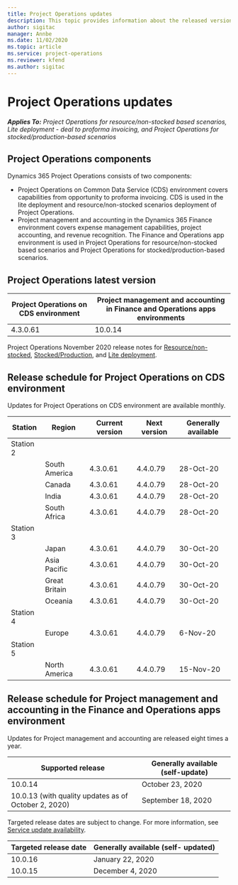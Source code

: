 ```yaml
---
title: Project Operations updates
description: This topic provides information about the released versions of Dynamics 365 Project Operations.
author: sigitac
manager: Annbe
ms.date: 11/02/2020
ms.topic: article
ms.service: project-operations
ms.reviewer: kfend 
ms.author: sigitac
---
```


# Project Operations updates

_**Applies To:** Project Operations for resource/non-stocked based scenarios, Lite deployment - deal to proforma invoicing, and Project Operations for stocked/production-based scenarios_

## Project Operations components

Dynamics 365 Project Operations consists of two components:

- Project Operations on Common Data Service (CDS) environment covers capabilities from opportunity to proforma invoicing. CDS is used in the lite deployment and resource/non-stocked scenarios deployment of Project Operations.
- Project management and accounting in the Dynamics 365 Finance environment covers expense management capabilities, project accounting, and revenue recognition. The Finance and Operations app environment is used in Project Operations for resource/non-stocked based scenarios and Project Operations for stocked/production-based scenarios.

## Project Operations latest version

| Project Operations on CDS environment | Project management and accounting in Finance and Operations apps environments |
| --- | --- |
| 4.3.0.61 | 10.0.14 |

Project Operations November 2020 release notes for [Resource/non-stocked](whats-new-nov-2020-resource-based.md), [Stocked/Production](whats-new-nov-2020-production-based.md), and [Lite deployment](whats-new-nov-2020-lite.md).

## Release schedule for Project Operations on CDS environment

Updates for Project Operations on CDS environment are available monthly. 

| Station   | Region        | Current version | Next version | Generally available |
|-----------|---------------|-----------------|--------------|---------------------|
| Station 2 |   &nbsp;      |    &nbsp;       | &nbsp;       |      &nbsp;         |
|   &nbsp;  | South America |  4.3.0.61       | 4.4.0.79     | 28-Oct-20           |
|    &nbsp; | Canada        |  4.3.0.61       | 4.4.0.79     | 28-Oct-20           |
|   &nbsp;  | India         |  4.3.0.61       | 4.4.0.79     | 28-Oct-20           |
|   &nbsp;  | South Africa  |  4.3.0.61       | 4.4.0.79     | 28-Oct-20           |
| Station 3  |      &nbsp;   |     &nbsp;      |     &nbsp;   |      &nbsp;         |
|   &nbsp;  | Japan         | 4.3.0.61        | 4.4.0.79     | 30-Oct-20           |
|   &nbsp;  | Asia Pacific  | 4.3.0.61        | 4.4.0.79     | 30-Oct-20           |
|   &nbsp;  | Great Britain | 4.3.0.61        | 4.4.0.79     | 30-Oct-20           |
|   &nbsp;  | Oceania       | 4.3.0.61        | 4.4.0.79     | 30-Oct-20           |
| Station 4 |     &nbsp;    |     &nbsp;      |     &nbsp;   |      &nbsp;         |
|   &nbsp;  | Europe        | 4.3.0.61        | 4.4.0.79     | 6-Nov-20            |
| Station 5 |     &nbsp;    |     &nbsp;      |     &nbsp;   |      &nbsp;         |
|   &nbsp;  | North America | 4.3.0.61        | 4.4.0.79     | 15-Nov-20           |

## Release schedule for Project management and accounting in the Finance and Operations apps environment

Updates for Project management and accounting are released eight times a year.

| Supported release | Generally available (self-update) |
| --- | --- |
| 10.0.14 | October 23, 2020 |
| 10.0.13 (with quality updates as of October 2, 2020) | September 18, 2020 |

Targeted release dates are subject to change. For more information, see [Service update availability](https://docs.microsoft.com/dynamics365/fin-ops-core/fin-ops/get-started/public-preview-releases?toc=/dynamics365/finance/toc.json).

| Targeted release date | Generally available (self- updated) |
| --- | --- |
| 10.0.16 | January 22, 2020 |
| 10.0.15 | December 4, 2020 |
